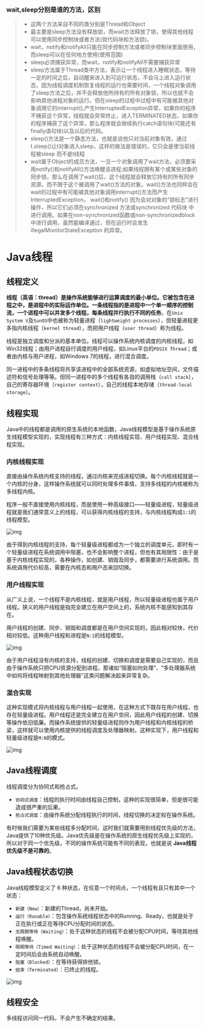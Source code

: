 ### wait,sleep分别是谁的方法，区别

> - 这两个方法来自不同的类分别是Thread和Object
> - 最主要是sleep方法没有释放锁，而wait方法释放了锁，使得其他线程可以使用同步控制块或者方法(锁代码块和方法锁)。
> - wait，notify和notifyAll只能在同步控制方法或者同步控制块里面使用，而sleep可以在任何地方使用(使用范围) 
> - sleep必须捕获异常，而wait，notify和notifyAll不需要捕获异常
> - sleep方法属于Thread类中方法，表示让一个线程进入睡眠状态，等待一定的时间之后，自动醒来进入到可运行状态，不会马上进入运行状态，因为线程调度机制恢复线程的运行也需要时间，一个线程对象调用了sleep方法之后，并不会释放他所持有的所有对象锁，所以也就不会影响其他进程对象的运行。但在sleep的过程中过程中有可能被其他对象调用它的interrupt(),产生InterruptedException异常，如果你的程序不捕获这个异常，线程就会异常终止，进入TERMINATED状态，如果你的程序捕获了这个异常，那么程序就会继续执行catch语句块(可能还有finally语句块)以及以后的代码。
>- sleep()方法是一个静态方法，也就是说他只对当前对象有效，通过t.sleep()让t对象进入sleep，这样的做法是错误的，它只会是使当前线程被sleep 而不是t线程
> - wait属于Object的成员方法，一旦一个对象调用了wait方法，必须要采用notify()和notifyAll()方法唤醒该进程;如果线程拥有某个或某些对象的同步锁，那么在调用了wait()后，这个线程就会释放它持有的所有同步资源，而不限于这个被调用了wait()方法的对象。wait()方法也同样会在wait的过程中有可能被其他对象调用interrupt()方法而产生 InterruptedException。 wait()和notify() 因为会对对象的“锁标志”进行操作，所以它们必须在synchronized 方法或synchronized 代码块 中进行调用。如果在non-synchronized函数或non-synchronizedblock中进行调用，虽然能编译通过，但在运行时会发生 illegalMonitorStateException 的异常。 



# Java线程

## 线程定义

**线程（英语：thread）是操作系统能够进行运算调度的最小单位。它被包含在进程之中，是进程中的实际运作单位。一条线程指的是进程中一个单一顺序的控制流，一个进程中可以并发多个线程，每条线程并行执行不同的任务**。在`Unix System V`及`SunOS`中也被称为轻量进程（`lightweight processes`），但轻量进程更多指内核线程（`kernel thread`），而把用户线程（`user thread`）称为线程。

线程是独立调度和分派的基本单位。线程可以操作系统内核调度的内核线程，如Win32线程；由用户进程自行调度的用户线程，如Linux平台的`POSIX Thread`；或者由内核与用户进程，如Windows 7的线程，进行混合调度。

同一进程中的多条线程将共享该进程中的全部系统资源，如虚拟地址空间，文件描述符和信号处理等等。但同一进程中的多个线程有各自的调用栈（`call stack`），自己的寄存器环境（`register context`），自己的线程本地存储（`thread-local storage`）。

## 线程实现

Java中的线程都是调用的原生系统的本地函数，Java线程模型是基于操作系统原生线程模型实现的，实现线程有三种方式：内核线程实现、用户线程实现、混合线程实现。

### 内核线程实现

直接由操作系统内核支持的线程，通过内核来完成进程切换。每个内核线程就是一个内核的分身，这样操作系统就可以同时处理多件事情，支持多线程的内核被称为多线程内核。

程序一般不直接使用内核线程，而是使用一种高级接口——轻量级进程，轻量级进程就是我们通常意义上的线程，可以获得内核线程的支持，与内核线程构成`1:1`的线程模型。

![img](../image/kernel_thread-1583978653163.jpg)

由于得到内核线程的支持，每个轻量级进程都成为一个独立的调度单元，即时有一个轻量级进程在系统调用中阻塞，也不会影响整个进程，但也有其局限性：由于是基于内核线程实现的，各种操作，如创建、销毁及同步，都需要进行系统调用。而系统调用代价较高，需要在内核态和用户态来回切换。

### 用户线程实现

从广义上说，一个线程不是内核线程，就是用户线程，所以轻量级进程也属于用户线程。狭义的用户线程是指完全建立在用户空间上的，系统内核不能感知到其存在。

用户线程的创建、同步、销毁和调度都是在用户空间实现的，因此相对较快，代价相对较低。这种用户线程和进程是`N:1`的线程模型。

![img](./../image/user_thread.jpg)

由于用户线程没有内核的支持，线程的创建、切换和调度是需要自己实现的，而且由于操作系统只把CPU资源分配到进程，那诸如“阻塞如何处理”、“多处理器系统中如何将线程映射到其他处理器”这类问题解决起来异常复杂。

### 混合实现

这种实现模式将内核线程与用户线程一起使用，在这种方式下既存在用户线程，也存在轻量级进程。用户线程还是完全建立在用户空间，因此用户线程的创建、切换等操作依旧低廉。而操作系统提供的轻量级进程则作为用户线程和内核线程的桥梁，这样就可以使用内核提供的线程调度及处理器映射。这种实现下，用户线程和轻量级进程是`M:N`的模式。

![img](../image/mix_thread-1583978645467.jpg)

## Java线程调度

线程调度分为协同式和抢占式。

- `协同式调度`：线程的执行时间由线程自己控制，这种的实现很简单，但是很可能造成很严重的后果。
- `抢占式调度`：由操作系统分配线程执行的时间，线程切换的决定权在操作系统。

有时候我们需要为某些线程多分配时间，这时我们就需要用到线程优先级的方法，Java提供了10种优先级。Java优先级是在操作系统的原生线程优先级上实现的，所以对于同一个优先级，不同的操作系统可能有不同的表现，也就是说 **Java线程优先级不是可靠的**。

## Java线程状态切换

Java线程模型定义了 6 种状态，在任意一个时间点，一个线程有且只有其中一个状态：

- `新建（New）`：新建的Thread，尚未开始。
- `运行（Runable）`：包含操作系统线程状态中的Running、Ready，也就是处于正在执行或正在等待CPU分配时间的状态。
- `无限期等待（Waiting）`：处于这种状态的线程不会被分配CPU时间，等待其他线程唤醒。
- `限期等待（Timed Waiting）`：处于这种状态的线程不会被分配CPU时间，在一定时间后会由系统自动唤醒。
- `阻塞（Blocked）`：在等待获得排他锁。
- `结束（Terminated）`：已终止的线程。

![img](../image/thread_status-1583978641227.jpg)

## 线程安全

多线程访问同一代码，不会产生不确定的结果。